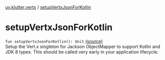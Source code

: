 [uy.klutter.vertx](index.md) / [setupVertxJsonForKotlin](.)


# setupVertxJsonForKotlin
<code>fun setupVertxJsonForKotlin(): Unit</code> [(source)](https://github.com/kohesive/klutter/blob/master/vertx3-jdk8/src/main/kotlin/uy/klutter/vertx/VertxUtil.kt#L20)<br/>
Setup the Vert.x singleton for Jackson ObjectMapper to support Kotlin and JDK 8 types.  This should be called very early
in your application lifecycle.


